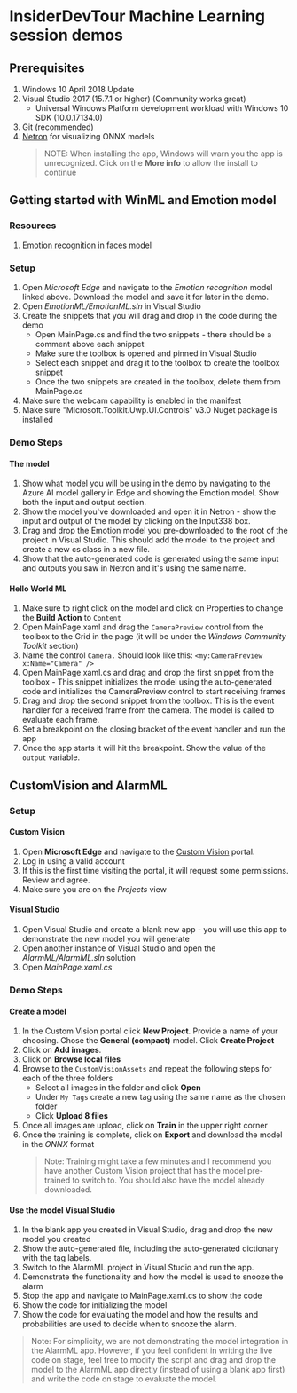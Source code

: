 
# InsiderDevTour Machine Learning session demos

## Prerequisites
1. Windows 10 April 2018 Update
1. Visual Studio 2017 (15.7.1 or higher) (Community works great)
    - Universal Windows Platform development workload with Windows 10 SDK (10.0.17134.0)
1. Git (recommended)
1. [Netron](https://github.com/lutzroeder/Netron/releases) for visualizing ONNX models
    > NOTE: When installing the app, Windows will warn you the app is unrecognized. Click on the **More info** to allow the install to continue

## Getting started with WinML and Emotion model

### Resources
1. [Emotion recognition in faces model](https://gallery.azure.ai/Model/Emotion-recognition-in-faces-FER)

### Setup
1. Open *Microsoft Edge* and navigate to the *Emotion recognition* model linked above. Download the model and save it for later in the demo.
1. Open *EmotionML/EmotionML.sln* in Visual Studio
1. Create the snippets that you will drag and drop in the code during the demo
    - Open MainPage.cs and find the two snippets - there should be a comment above each snippet
    - Make sure the toolbox is opened and pinned in Visual Studio
    - Select each snippet and drag it to the toolbox to create the toolbox snippet
    - Once the two snippets are created in the toolbox, delete them from MainPage.cs
1. Make sure the webcam capability is enabled in the manifest
1. Make sure "Microsoft.Toolkit.Uwp.UI.Controls" v3.0 Nuget package is installed

### Demo Steps

#### The model
1. Show what model you will be using in the demo by navigating to the Azure AI model gallery in Edge and showing the Emotion model. Show both the input and output section.
1. Show the model you've downloaded and open it in Netron - show the input and output of the model by clicking on the Input338 box.
1. Drag and drop the Emotion model you pre-downloaded to the root of the project in Visual Studio. This should add the model to the project and create a new cs class in a new file.
1. Show that the auto-generated code is generated using the same input and outputs you saw in Netron and it's using the same name.

#### Hello World ML
1. Make sure to right click on the model and click on Properties to change the **Build Action** to `Content` 
1. Open MainPage.xaml and drag the `CameraPreview` control from the toolbox to the Grid in the page (it will be under the *Windows Community Toolkit* section)
1. Name the control `Camera.` Should look like this: `<my:CameraPreview x:Name="Camera" />`
1. Open MainPage.xaml.cs and drag and drop the first snippet from the toolbox - This snippet initializes the model using the auto-generated code and initializes the CameraPreview control to start receiving frames
1. Drag and drop the second snippet from the toolbox. This is the event handler for a received frame from the camera. The model is called to evaluate each frame.
1. Set a breakpoint on the closing bracket of the event handler and run the app
1. Once the app starts it will hit the breakpoint. Show the value of the `output` variable.

## CustomVision and AlarmML

### Setup

#### Custom Vision
1. Open **Microsoft Edge** and navigate to the [Custom Vision](https://www.customvision.ai) portal.
1. Log in using a valid account
1. If this is the first time visiting the portal, it will request some permissions. Review and agree.
1. Make sure you are on the *Projects* view

#### Visual Studio
1. Open Visual Studio and create a blank new app - you will use this app to demonstrate the new model you will generate
1. Open another instance of Visual Studio and open the *AlarmML/AlarmML.sln* solution
1. Open *MainPage.xaml.cs*

### Demo Steps

#### Create a model
1. In the Custom Vision portal click **New Project**. Provide a name of your choosing. Chose the **General (compact)** model. Click **Create Project**
1. Click on **Add images**. 
1. Click on **Browse local files**
1. Browse to the `CustomVisionAssets` and repeat the following steps for each of the three folders
    - Select all images in the folder and click **Open**
    - Under `My Tags` create a new tag using the same name as the chosen folder
    - Click **Upload 8 files**
1. Once all images are upload, click on **Train** in the upper right corner
1. Once the training is complete, click on **Export** and download the model in the *ONNX* format
    > Note: Training might take a few minutes and I recommend you have another Custom Vision project that has the model pre-trained to switch to. You should also have the model already downloaded.

#### Use the model Visual Studio
1. In the blank app you created in Visual Studio, drag and drop the new model you created
1. Show the auto-generated file, including the auto-generated dictionary with the tag labels.
1. Switch to the AlarmML project in Visual Studio and run the app.
1. Demonstrate the functionality and how the model is used to snooze the alarm
1. Stop the app and navigate to MainPage.xaml.cs to show the code
1. Show the code for initializing the model
1. Show the code for evaluating the model and how the results and probabilities are used to decide when to snooze the alarm.

> Note: For simplicity, we are not demonstrating the model integration in the AlarmML app. However, if you feel confident in writing the live code on stage, feel free to modify the script and drag and drop the model to the AlarmML app directly (instead of using a blank app first) and write the code on stage to evaluate the model.
